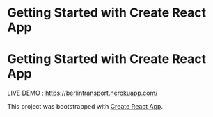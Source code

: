 
# Getting Started with Create React App
# Getting Started with Create React App 
LIVE DEMO : https://berlintransport.herokuapp.com/

This project was bootstrapped with [Create React App](https://github.com/facebook/create-react-app).
